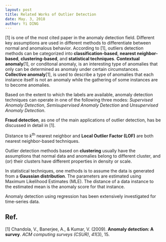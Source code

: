 ```yaml
---
layout: post
title: Related Works of Outlier Detection
date: May. 3, 2018
author: Yi DING
---
```


[1] is one of the most cited paper in the anomaly detection field. Different key assumptions are used in different methods to differentiate between normal and anomalous behavior. According to [1], outliers detection methods can be categorized into **classification-based**, **nearest neighbor-based**, **clustering-based**, and **statistical techniques**. **Contextual anomaly**[1], or conditonal anomaly, is an interesting type of anomalies that only can be determined as anomaly under certain circumstances. **Collective anomaly**[1], is used to describe a type of anomalies that each instance itself is not an anomaly while the gathering of some instances are to become anomalies.

Based on the extent to which the labels are available, anomaly detection techniques can operate in one of the following three modes: *Supervised Anomaly Detection*, *Semisupervised Anomaly Detection* and *Unsupervised Anomaly Detection*.

**Fraud detection**, as one of the main applications of outlier detection, has be discussed in detail in [1].

Distance to $k^\text{th}$ nearest neighbor and **Local Outlier Factor (LOF)** are both nearest neighbor-based techniques.

Outlier detection methods based on **clustering** usually have the assumptions that normal data and anomalies belong to different cluster, and (or) their clusters have different properties in density or scale.

In statistical techniques, one methods is to assume the data is generated from a **Gaussian distribution**. The parameters are estimated using Maximum Likelihood Estimates (MLE). The distance of a data instance to the estimated mean is the anomaly score for that instance. 

Anomaly detection using regression has been extensively investigated for time-series data.




## Ref.
[1] Chandola, V., Banerjee, A., & Kumar, V. (2009). **Anomaly detection: A survey**. *ACM computing surveys (CSUR)*, *41*(3), 15.


